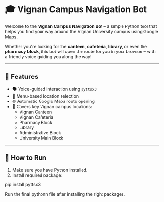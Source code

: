 # 🎓 Vignan Campus Navigation Bot

Welcome to the **Vignan Campus Navigation Bot** – a simple Python tool that helps you find your way around the Vignan University campus using Google Maps.

Whether you're looking for the **canteen**, **cafeteria**, **library**, or even the **pharmacy block**, this bot will open the route for you in your browser – with a friendly voice guiding you along the way!

---

## 🔧 Features

- 🗣️ Voice-guided interaction using `pyttsx3`
- 📍 Menu-based location selection
- 🌐 Automatic Google Maps route opening
- 🏫 Covers key Vignan campus locations:
  - Vignan Canteen  
  - Vignan Cafeteria  
  - Pharmacy Block  
  - Library  
  - Administrative Block  
  - University Main Block

---

## 🚀 How to Run

1. Make sure you have Python installed.
2. Install required package:

pip install pyttsx3

Run the final pythonn file after installing the right packages.
